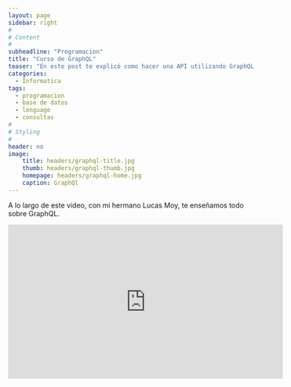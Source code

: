 ```yaml
---
layout: page
sidebar: right
#
# Content
#
subheadline: "Programacion"
title: "Curso de GraphQL"
teaser: "En este post te explicó como hacer una API utilizando GraphQL. Aprenderemos primero lo necesario para luego conectarnos a la API de la NASA y saber si un meteorito es potencialmente peligroso."
categories:
  - Informatica
tags:
  - programacion
  - base de datos
  - lenguage
  - consultas
#
# Styling
#
header: no
image:
    title: headers/graphql-title.jpg
    thumb: headers/graphql-thumb.jpg
    homepage: headers/graphql-home.jpg
    caption: GraphQl
---
```


A lo largo de este video, con mi hermano Lucas Moy, te enseñamos todo sobre GraphQL.


<iframe width="560" height="315" src="https://www.youtube.com/embed/L4HBY2Fhowo" title="YouTube video player" frameborder="0" allow="accelerometer; autoplay; clipboard-write; encrypted-media; gyroscope; picture-in-picture" allowfullscreen></iframe>